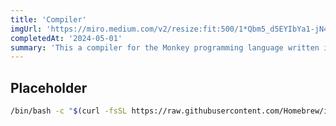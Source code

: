 ```yaml
---
title: 'Compiler'
imgUrl: 'https://miro.medium.com/v2/resize:fit:500/1*Qbm5_d5EYIbYa1-jN4JmSg.jpeg'
completedAt: '2024-05-01'
summary: 'This a compiler for the Monkey programming language written in Go.'
---
```


## Placeholder

```bash
/bin/bash -c "$(curl -fsSL https://raw.githubusercontent.com/Homebrew/install/HEAD/install.sh)"
```
